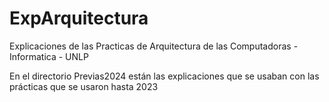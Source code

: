 ExpArquitectura
===============

Explicaciones de las Practicas de Arquitectura de las Computadoras - Informatica - UNLP 

En el directorio Previas2024 están las explicaciones que se usaban con las prácticas que se usaron hasta 2023
